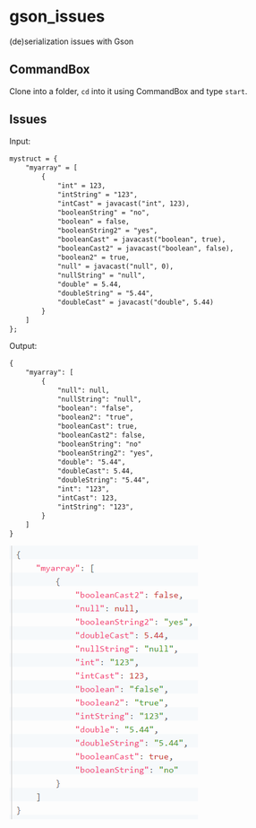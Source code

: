 # gson_issues
(de)serialization issues with Gson

## CommandBox
Clone into a folder, `cd` into it using CommandBox and type `start`.

## Issues
Input:
```
mystruct = {
	"myarray" = [
		{
			"int" = 123,
			"intString" = "123",
			"intCast" = javacast("int", 123),
			"booleanString" = "no",
			"boolean" = false,
			"booleanString2" = "yes",
			"booleanCast" = javacast("boolean", true),
			"booleanCast2" = javacast("boolean", false),
			"boolean2" = true,
			"null" = javacast("null", 0),
			"nullString" = "null",
			"double" = 5.44,
			"doubleString" = "5.44",
			"doubleCast" = javacast("double", 5.44)
		}
	]
};
```
Output:
```
{
	"myarray": [
		{
			"null": null,
			"nullString": "null",
			"boolean": "false",
			"boolean2": "true",
			"booleanCast": true,
			"booleanCast2": false,
			"booleanString": "no"
			"booleanString2": "yes",
			"double": "5.44",
			"doubleCast": 5.44,
			"doubleString": "5.44",
			"int": "123",
			"intCast": 123,
			"intString": "123",
		}
	]
}
```
<img src="https://github.com/evagoras/gson_issues/blob/master/gson_issues.png" alt="Output">

